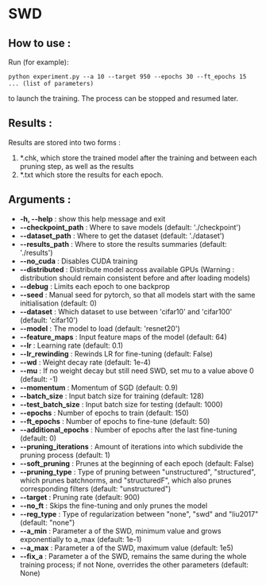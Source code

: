 # SWD


## How to use :

Run (for example):

    python experiment.py --a 10 --target 950 --epochs 30 --ft_epochs 15 ... (list of parameters)
    
to launch the training. The process can be stopped and resumed later.

## Results :

Results are stored into two forms : 
1) *.chk, which store the trained model after the training and between each pruning step, as well as the results
2) *.txt which store the results for each epoch.

## Arguments :

* **-h, --help** : show this help message and exit
* **--checkpoint_path** : Where to save models (default: './checkpoint')
* **--dataset_path** : Where to get the dataset (default: './dataset')
* **--results_path** : Where to store the results summaries (default: './results')
* **--no_cuda** : Disables CUDA training
* **--distributed** : Distribute model across available GPUs (Warning : distribution should remain consistent before and after loading models)
* **--debug** : Limits each epoch to one backprop
* **--seed** : Manual seed for pytorch, so that all models start with the same initialisation (default: 0)
* **--dataset** : Which dataset to use between 'cifar10' and 'cifar100' (default: 'cifar10')
* **--model** : The model to load (default: 'resnet20')
* **--feature_maps** : Input feature maps of the model (default: 64)
* **--lr** : Learning rate (default: 0.1)
* **--lr_rewinding** : Rewinds LR for fine-tuning (default: False)
* **--wd** : Weight decay rate (default: 1e-4)
* **--mu** : If no weight decay but still need SWD, set mu to a value above 0 (default: -1)
* **--momentum** : Momentum of SGD (default: 0.9)
* **--batch_size** : Input batch size for training (default: 128)
* **--test_batch_size** : Input batch size for testing (default: 1000)
* **--epochs** : Number of epochs to train (default: 150)
* **--ft_epochs** : Number of epochs to fine-tune (default: 50)
* **--additional_epochs** : Number of epochs after the last fine-tuning (default: 0)
* **--pruning_iterations** : Amount of iterations into which subdivide the pruning process (default: 1)
* **--soft_pruning** : Prunes at the beginning of each epoch (default: False)
* **--pruning_type** : Type of pruning between "unstructured", "structured", which prunes batchnorms, and "structuredF", which also prunes corresponding filters (default: "unstructured")
* **--target** : Pruning rate (default: 900)
* **--no_ft** : Skips the fine-tuning and only prunes the model
* **--reg_type** : Type of regularization between "none", "swd" and "liu2017" (default: "none")
* **--a_min** : Parameter a of the SWD, minimum value and grows exponentially to a_max (default: 1e-1)
* **--a_max** : Parameter a of the SWD, maximum value (default: 1e5)
* **--fix_a** : Parameter a of the SWD, remains the same during the whole training process; if not None, overrides the other parameters (default: None)